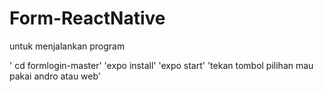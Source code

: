 # Form-ReactNative
untuk menjalankan program

' cd formlogin-master'
'expo install'
'expo start'
'tekan tombol pilihan mau pakai andro atau web'

